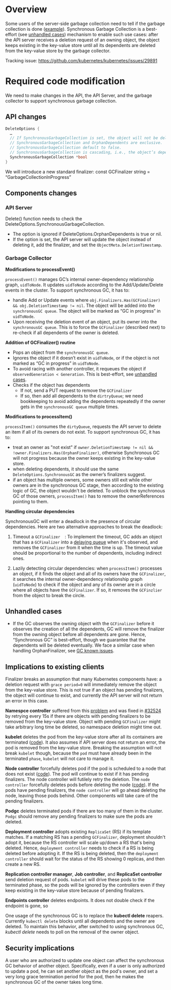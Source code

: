 # Overview

Some users of the server-side garbage collection need to tell if the garbage collection is done ([example](https://github.com/kubernetes/kubernetes/issues/19701#issuecomment-236997077)). Synchronous Garbage Collection is a best-effort (see [unhandled cases](#unhandled-cases)) mechanism to enable such use cases: after the API server receives a deletion request of an owning object, the object keeps existing in the key-value store until all its dependents are deleted from the key-value store by the garbage collector.

Tracking issue: https://github.com/kubernetes/kubernetes/issues/29891

# Required code modification

We need to make changes in the API, the API Server, and the garbage collector to support synchronous garbage collection.

## API changes
```go
DeleteOptions {
  …
  // If SynchronousGarbageCollection is set, the object will not be deleted immediately. Instead, a GarbageCollectionInProgress finalizer will be placed on the object. The garbage collector will remove the finalizer from the object when all depdendents are deleted.
  // SynchronousGarbageCollection and OrphanDependents are exclusive.
  // SynchronousGarbageCollection default to false.
  // SynchronousGarbageCollection is cascading, i.e., the object’s dependents will be deleted with the same SynchronousGarbageCollection.
  SynchronousGarbageCollection *bool
}
```

We will introduce a new standard finalizer: const GCFinalizer string = “GarbageCollectionInProgress”

## Components changes

### API Server

Delete() function needs to check the DeleteOptions.SynchronousGarbageCollection.

* The option is ignored if DeleteOptions.OrphanDependents is true or nil.
* If the option is set, the API server will update the object instead of deleting it, add the finalizer, and set the `ObjectMeta.DeletionTimestamp`.

### Garbage Collector

**Modifications to processEvent()**

`processEvent()` manages GC’s internal owner-dependency relationship graph, `uidToNode`. It updates `uidToNode` according to the Add/Update/Delete events in the cluster. To support synchronous GC, it has to:

* handle Add or Update events where `obj.Finalizers.Has(GCFinalizer) && obj.DeletionTimestamp != nil`. The object will be added into the `synchronousGC queue`. The object will be marked as “GC in progress” in `uidToNode`.
* Upon receiving the deletion event of an object, put its owner into the `synchronousGC queue`. This is to force the `GCFinalizer` (described next) to re-check if all dependents of the owner is deleted.

**Addition of GCFinalizer() routine**

* Pops an object from the `synchronousGC queue`.
* Ignores the object if it doesn’t exist in `uidToNode`, or if the object is not marked as “GC in progress” in `uidToNode`.
* To avoid racing with another controller, it requeues the object if `observedGeneration < Generation`. This is best-effort, see [unhandled cases](#unhandled-cases).
* Checks if the object has dependents
  * If not, send a PUT request to remove the `GCFinalizer`
  * If so, then add all dependents to the `dirtryQueue`; we need bookkeeping to avoid adding the dependents repeatedly if the owner gets in the `synchronousGC queue` multiple times.

**Modifications to processItem()**

`processItem()` consumes the `dirtyQueue`, requests the API server to delete an item if all of its owners do not exist. To support synchronous GC, it has to:

* treat an owner as "not exist" if `owner.DeletionTimestamp != nil && !owner.Finalizers.Has(OrphanFinalizer)`, otherwise Synchronous GC will not progress because the owner keeps existing in the key-value store.
* when deleting dependents, it should use the same `DeleteOptions.SynchronousGC` as the owner’s finalizers suggest.
* if an object has multiple owners, some owners still exit while other owners are in the synchronous GC stage, then according to the existing logic of GC, the object wouldn't be deleted. To unblock the synchronous GC of those owners, `processItem()` has to remove the ownerReferences pointing to them.

**Handling circular dependencies**

SynchronousGC will enter a deadlock in the presence of circular dependencies. Here are two alternative approaches to break the deadlock:

1. Timeout a `GCFinalizer  `: To implement the timeout, GC adds an object that has a `GCFinalizer` into a [delaying queue](../../pkg/util/workqueue/delaying_queue.go) when it's observed, and removes the `GCFinalizer` from it when the time is up. The timeout value should be proportional to the number of dependents, including indirect ones.

2. Lazily detecting circular dependencies: when `processItem()` processes an object, if it finds the object and all of its owners have the `GCFinalizer`, it searches the internal owner-dependency relationship graph (`uidToNode`) to check if the object and any of its owner are in a circle where all objects have the `GCFinalizer`. If so, it removes the `GCFinzlier` from the object to break the circle.

## Unhandled cases
* If the GC observes the owning object with the `GCFinalizer` before it observes the creation of all the dependents, GC will remove the finalizer from the owning object before all dependents are gone. Hence, “Synchronous GC” is best-effort, though we guarantee that the dependents will be deleted eventually. We face a similar case when handling OrphanFinalizer, see [GC known issues](https://github.com/kubernetes/kubernetes/issues/26120).


## Implications to existing clients

Finalizer breaks an assumption that many Kubernetes components have: a deletion request with `grace period=0` will immediately remove the object from the key-value store. This is not true if an object has pending finalizers, the object will continue to exist, and currently the API server will not return an error in this case.

**Namespce controller** suffered from this [problem](https://github.com/kubernetes/kubernetes/issues/32519) and was fixed in [#32524](https://github.com/kubernetes/kubernetes/pull/32524) by retrying every 15s if there are objects with pending finalizers to be removed from the key-value store. Object with pending `GCFinalizer` might take arbitrary long time be deleted, so namespace deletion might time out.

**kubelet** deletes the pod from the key-value store after all its containers are terminated ([code](https://github.com/kubernetes/kubernetes/blob/master/pkg/kubelet/status/status_manager.go#L441-L443)). It also assumes if API server does not return an error, the pod is removed from the key-value store. Breaking the assumption will not break `kubelet` though, because the `pod` must have already been in the terminated `phase`, `kubelet` will not care to manage it.

**Node controller** forcefully deletes pod if the pod is scheduled to a node that does not exist ([code](https://github.com/kubernetes/kubernetes/blob/master/pkg/controller/node/nodecontroller.go#L474)). The pod will continue to exist if it has pending finalizers. The node controller will futilely retry the deletion. The `node controller` forcefully deletes pods before deleting the node ([code](https://github.com/kubernetes/kubernetes/blob/master/pkg/controller/node/nodecontroller.go#L592)). If the pods have pending finalizers, the `node controller` will go ahead deleting the node, leaving those pods behind. Other components will take care of the pending finalizers.

**Podgc** deletes terminated pods if there are too many of them in the cluster. `Podgc` should remove any pending finalizers to make sure the pods are deleted.

**Deployment controller** adopts existing `ReplicaSet` (RS) if its template matches. If a matching RS has a pending `GCFinalizer`, deployment shouldn't adopt it, because the RS controller will scale up/down a RS that's being deleted. Hence, `deployment controller` needs to check if a RS is being deleted before adopting it. If the RS is being deleted, then the `deployment controller` should wait for the status of the RS showing 0 replicas, and then create a new RS.

**Replication controller manager**, **Job controller**, and **ReplicaSet controller** send deletion request of pods. `kubelet` will drive these pods to the terminated phase, so the pods will be ignored by the controllers even if they keep existing in the key-value store because of pending finalizers.

**Endpoints controller** deletes endpoints. It does not double check if the endpoint is gone, so

One usage of the synchronous GC is to replace the **kubectl delete** reapers. Currently `kubectl delete` blocks until all dependents and the owner are deleted. To maintain this behavior, after switched to using synchronous GC, *kubectl delete* needs to poll on the removal of the owner object.

## Security implications

A user who are authorized to update one object can affect the synchronous GC behavior of another object. Specifically, even if a user is only authorized to update a pod, he can set another object as the pod's owner, and set a very long grace termination period for the pod, then he makes the synchronous GC of the owner takes long time.

